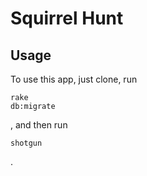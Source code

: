 # Squirrel Hunt

## Usage

To use this app, just clone, run <pre><code>rake db:migrate</pre></code>, and then run <pre><code>shotgun</pre></code>.